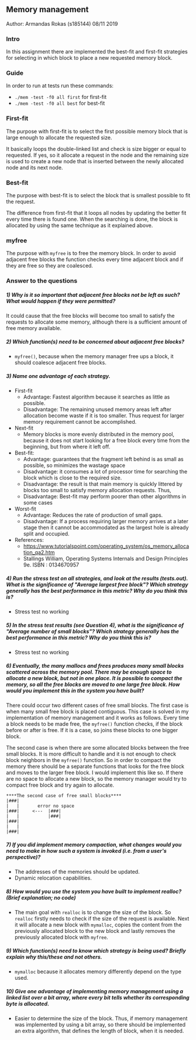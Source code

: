 ## Memory management

Author: Armandas Rokas (s185144)
08/11 2019

### Intro

In this assignment there are implemented the best-fit and first-fit strategies for selecting in which block to place a new requested memory block. 

### Guide

In order to run at tests run these commands:

- `./mem -test -f0 all first` for first-fit
- `./mem -test -f0 all best` for best-fit

### First-fit 

The purpose with first-fit is to select the first possible memory block that is large enough to allocate the requested size.

It basically loops the double-linked list and check is size bigger or equal to requested. If yes, so it allocate a request in the node and the remaining size is used to create a new node that is inserted between the newly allocated node and its next node. 

### Best-fit

The purpose with best-fit is to select the block that is smallest possible to fit the request.

The difference from first-fit that it loops all nodes by updating the better fit every time there is found one. When the searching is done, the block is allocated by using the same technique as it explained above. 

### myfree

The purpose with `myfree` is to free the memory block. In order to avoid adjacent free blocks the function checks every time adjacent block and if they are free so they are coalesced. 

### Answer to the questions

##### 1) Why is it so important that adjacent free blocks not be left as such?  What would happen if they were permitted?

It could cause that the free blocks will become too small to satisfy the requests to allocate some memory, although there is a sufficient amount of free memory available. 

##### 2) Which function(s) need to be concerned about adjacent free blocks?

- `myfree()`, because when the memory manager free ups a block, it should coalesce adjacent free blocks. 

##### 3) Name one advantage of each strategy.
- First-fit
  -  Advantage: Fastest algorithm because it searches as little as possible. 
  - Disadvantage:  The remaining unused memory areas left after allocation become waste if it is too smaller. Thus request for larger memory requirement cannot be accomplished. 
- Next-fit 
  - Memory blocks is more evenly distributed in the memory pool, because it does not start looking for a free block every time from the beginning, but from where it left off. 
- Best-fit:
	- Advantage: guarantees that the fragment left behind is as small as possible, so minimizes the wastage space
	- Disadvantage: it consumes a lot of processor time for searching the block which is close to the required size.
	- Disadvantage: the result is that main memory is quickly littered by blocks too small to satisfy memory allocation requests. Thus,
	- Disadvantage: Best-fit may perform poorer than other algorithms in some cases
- Worst-fit
  - Advantage:  Reduces the rate of production of small gaps. 
  - Disadvantage:  If a process requiring larger memory arrives at a later stage then it cannot be accommodated as the largest hole is already split and occupied. 
- References:
  -  https://www.tutorialspoint.com/operating_system/os_memory_allocation_qa2.htm 
  - Stallings William, Operating Systems Internals and Design Principles 9e. ISBN : 0134670957
##### 4) Run the stress test on all strategies, and look at the results (tests.out). What is the significance of "Average largest free block"?  Which strategy generally has the best performance in this metric?  Why do you think this is?

- Stress test no working

##### 5) In the stress test results (see Question 4), what is the significance of "Average number of small blocks"?  Which strategy generally has the best performance in this metric?  Why do you think this is?

- Stress test no working

##### 6) Eventually, the many mallocs and frees produces many small blocks scattered across the memory pool.  There may be enough space to allocate a new block, but not in one place.  It is possible to compact the memory, so all the free blocks are moved to one large free block.  How would you implement this in the system you have built?
There could occur two different cases of free small blocks. The first case is when many small free block is placed contiguous. This case is solved in my implementation of memory management and it works as follows. Every time a block needs to be made free, the `myfree()`  function checks, if the block before or after is free. If it is a case, so joins these blocks to one bigger block.  



The second case is when there are some allocated blocks between the free small blocks. It is more difficult to handle and it is not enough to check block neighbors in the `myfree()` function. So in order to compact the memory there should be a separate functions that looks for the free block and moves to the larger free block.  I would implement this like so. If there are no space to allocate a new block, so the memory manager would try to compact free block and try again to allocate. 
```
****The second case of free small blocks****
|###|
|   |		error no space	
|###|     <--- 	|###|
|   |			|###|
|###|
|   |
|###|
```

##### 7) If you did implement memory compaction, what changes would you need to make in how such a system is invoked (i.e. from a user's perspective)?

- The addresses of the memories should be updated. 
- Dynamic relocation capabilities. 

##### 8) How would you use the system you have built to implement realloc?  (Brief explanation; no code)

- The main goal with `realloc` is to change the size of the block.  So `realloc` firstly needs to check if the size of the request is available.  Next it will allocate a new block with `mymalloc`, copies the content from the previously allocated block to the new block and lastly removes the previously allocated block with `myfree`.

##### 9) Which function(s) need to know which strategy is being used?  Briefly explain why this/these and not others.

-  `mymalloc` because it allocates memory differently depend on the type used. 

##### 10) Give one advantage of implementing memory management using a linked list over a bit array, where every bit tells whether its corresponding byte is allocated.

- Easier to determine the size of the block. Thus, if memory management was implemented by using a bit array, so there should be implemented an extra algorithm, that defines the length of block, when it is needed. 